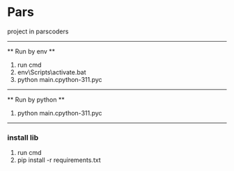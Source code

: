 # Pars
project in parscoders

---
** Run by env **
1. run cmd 
2. env\Scripts\activate.bat
3. python main.cpython-311.pyc

---
** Run by python **
1. python main.cpython-311.pyc

---
### install lib
1. run cmd
2. pip install -r requirements.txt

